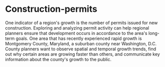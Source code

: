 # Construction-permits
One indicator of a region's growth is the number of permits issued for new construction. Exploring and analyzing permit activity can help regional planners ensure that development occurs in accordance to the area's long-term goals. One area that has recently experienced rapid growth is Montgomery County, Maryland, a suburban county near Washington, D.C. County planners want to observe spatial and temporal growth trends, find out why certain areas are growing faster than others, and communicate key information about the county's growth to the public.
